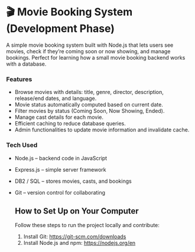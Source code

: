 # 🎬 Movie Booking System (Development Phase)
A simple movie booking system built with Node.js that lets users see movies, check if they’re coming soon or now showing, and manage bookings. Perfect for learning how a small movie booking backend works with a database.

### Features
* Browse movies with details: title, genre, director, description, release/end dates, and language.
* Movie status automatically computed based on current date.
* Filter movies by status (Coming Soon, Now Showing, Ended).
* Manage cast details for each movie.
* Efficient caching to reduce database queries.
* Admin functionalities to update movie information and invalidate cache.

### Tech Used
* Node.js – backend code in JavaScript
* Express.js – simple server framework
* DB2 / SQL – stores movies, casts, and bookings
* Git – version control for collaborating

  ## How to Set Up on Your Computer
    Follow these steps to run the project locally and contribute:
    
    1. Install Git: https://git-scm.com/downloads
    2. Install Node.js and npm: https://nodejs.org/en
 
       
